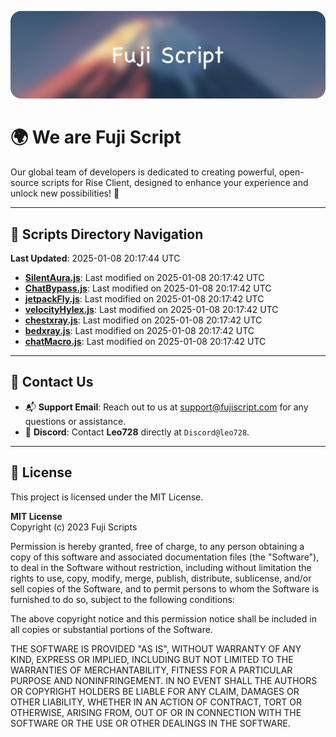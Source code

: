 ![Banner](.github/b.webp)

# 🌍 **We are Fuji Script**

Our global team of developers is dedicated to creating powerful, open-source scripts for Rise Client, designed to enhance your experience and unlock new possibilities! 🌟

---
<!-- SCRIPTS_NAVIGATION_START -->
## 📂 **Scripts Directory Navigation**

**Last Updated**: 2025-01-08 20:17:44 UTC

- **[SilentAura.js](scripts/SilentAura.js)**: Last modified on 2025-01-08 20:17:42 UTC
- **[ChatBypass.js](scripts/ChatBypass.js)**: Last modified on 2025-01-08 20:17:42 UTC
- **[jetpackFly.js](scripts/jetpackFly.js)**: Last modified on 2025-01-08 20:17:42 UTC
- **[velocityHylex.js](scripts/velocityHylex.js)**: Last modified on 2025-01-08 20:17:42 UTC
- **[chestxray.js](scripts/chestxray.js)**: Last modified on 2025-01-08 20:17:42 UTC
- **[bedxray.js](scripts/bedxray.js)**: Last modified on 2025-01-08 20:17:42 UTC
- **[chatMacro.js](scripts/chatMacro.js)**: Last modified on 2025-01-08 20:17:42 UTC

<!-- SCRIPTS_NAVIGATION_END -->

---

## 💬 **Contact Us**  
- 📬 **Support Email**: Reach out to us at [support@fujiscript.com](mailto:support@fujiscript.com) for any questions or assistance.  
- 💬 **Discord**: Contact **Leo728** directly at `Discord@leo728`.

---

## 📜 **License**

This project is licensed under the MIT License.  

**MIT License**  
Copyright (c) 2023 Fuji Scripts  

Permission is hereby granted, free of charge, to any person obtaining a copy of this software and associated documentation files (the "Software"), to deal in the Software without restriction, including without limitation the rights to use, copy, modify, merge, publish, distribute, sublicense, and/or sell copies of the Software, and to permit persons to whom the Software is furnished to do so, subject to the following conditions:  

The above copyright notice and this permission notice shall be included in all copies or substantial portions of the Software.  

THE SOFTWARE IS PROVIDED "AS IS", WITHOUT WARRANTY OF ANY KIND, EXPRESS OR IMPLIED, INCLUDING BUT NOT LIMITED TO THE WARRANTIES OF MERCHANTABILITY, FITNESS FOR A PARTICULAR PURPOSE AND NONINFRINGEMENT. IN NO EVENT SHALL THE AUTHORS OR COPYRIGHT HOLDERS BE LIABLE FOR ANY CLAIM, DAMAGES OR OTHER LIABILITY, WHETHER IN AN ACTION OF CONTRACT, TORT OR OTHERWISE, ARISING FROM, OUT OF OR IN CONNECTION WITH THE SOFTWARE OR THE USE OR OTHER DEALINGS IN THE SOFTWARE.  
